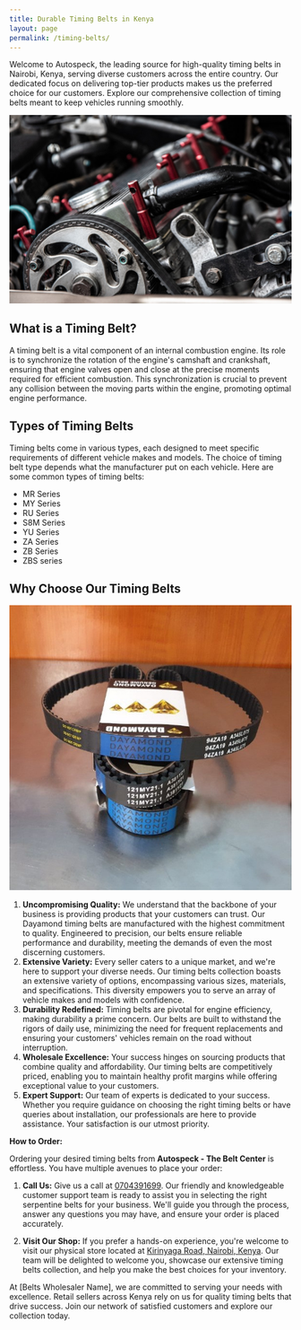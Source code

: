 ```yaml
---
title: Durable Timing Belts in Kenya
layout: page
permalink: /timing-belts/
---
```


Welcome to Autospeck, the leading source for high-quality timing belts in Nairobi, Kenya, serving diverse customers across the entire country. Our dedicated focus on delivering top-tier products makes us the preferred choice for our customers. Explore our comprehensive collection of timing belts meant to keep vehicles running smoothly.

<img src="/assets/images/timing-belt-big.jpg" alt="Timing Belt on engine" class="img-fluid">


## What is a Timing Belt?

A timing belt is a vital component of an internal combustion engine. Its role is to synchronize the rotation of the engine's camshaft and crankshaft, ensuring that engine valves open and close at the precise moments required for efficient combustion. This synchronization is crucial to prevent any collision between the moving parts within the engine, promoting optimal engine performance.


## Types of Timing Belts

Timing belts come in various types, each designed to meet specific requirements of different vehicle makes and models. The choice of timing belt type depends what the manufacturer put on each vehicle. Here are some common types of timing belts:

- MR Series
- MY Series
- RU Series
- S8M Series
- YU Series
- ZA Series
- ZB Series
- ZBS series

## Why Choose Our Timing Belts

<img src="/assets/images/timing-belts.jpg" alt="Dayamond Timing Belt" class="img-fluid">

1. **Uncompromising Quality:** We understand that the backbone of your business is providing products that your customers can trust. Our Dayamond timing belts are manufactured with the highest commitment to quality. Engineered to precision, our belts ensure reliable performance and durability, meeting the demands of even the most discerning customers.
2. **Extensive Variety:** Every seller caters to a unique market, and we're here to support your diverse needs. Our timing belts collection boasts an extensive variety of options, encompassing various sizes, materials, and specifications. This diversity empowers you to serve an array of vehicle makes and models with confidence.
3. **Durability Redefined:** Timing belts are pivotal for engine efficiency, making durability a prime concern. Our belts are built to withstand the rigors of daily use, minimizing the need for frequent replacements and ensuring your customers' vehicles remain on the road without interruption.
4. **Wholesale Excellence:** Your success hinges on sourcing products that combine quality and affordability. Our timing belts are competitively priced, enabling you to maintain healthy profit margins while offering exceptional value to your customers.
5. **Expert Support:** Our team of experts is dedicated to your success. Whether you require guidance on choosing the right timing belts or have queries about installation, our professionals are here to provide assistance. Your satisfaction is our utmost priority.

**How to Order:**

Ordering your desired timing belts from **Autospeck - The Belt Center** is effortless. You have multiple avenues to place your order:

1. **Call Us:** Give us a call at [0704391699](tel:+254704391699). Our friendly and knowledgeable customer support team is ready to assist you in selecting the right serpentine belts for your business. We'll guide you through the process, answer any questions you may have, and ensure your order is placed accurately.

2. **Visit Our Shop:** If you prefer a hands-on experience, you're welcome to visit our physical store located at [Kirinyaga Road, Nairobi, Kenya](#contact). Our team will be delighted to welcome you, showcase our extensive timing belts collection, and help you make the best choices for your inventory.

At [Belts Wholesaler Name], we are committed to serving your needs with excellence. Retail sellers across Kenya rely on us for quality timing belts that drive success. Join our network of satisfied customers and explore our collection today.
